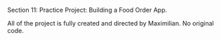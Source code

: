 Section 11: Practice Project: Building a Food Order App.

All of the project is fully created and directed by Maximilian.
No original code.
